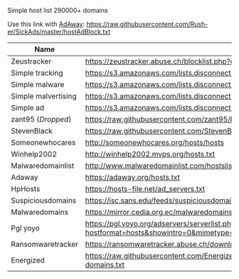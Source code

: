 Simple host list
290000+ domains

Use this link with [AdAway](https://github.com/AdAway/AdAway): https://raw.githubusercontent.com/Rush-er/SickAds/master/hostAdBlock.txt


Name | Link
------------ | -------------
Zeustracker|https://zeustracker.abuse.ch/blocklist.php?download=domainblocklist
Simple tracking|https://s3.amazonaws.com/lists.disconnect.me/simple_tracking.txt
Simple malware|https://s3.amazonaws.com/lists.disconnect.me/simple_malware.txt
Simple malvertising|https://s3.amazonaws.com/lists.disconnect.me/simple_malvertising.txt
Simple ad|https://s3.amazonaws.com/lists.disconnect.me/simple_ad.txt
zant95 (_Dropped_) |https://raw.githubusercontent.com/zant95/hosts/master/hosts
StevenBlack|https://raw.githubusercontent.com/StevenBlack/hosts/master/hosts
Someonewhocares|http://someonewhocares.org/hosts/hosts
Winhelp2002|http://winhelp2002.mvps.org/hosts.txt
Malwaredomainlist|http://www.malwaredomainlist.com/hostslist/hosts.txt
Adaway|https://adaway.org/hosts.txt
HpHosts |https://hosts-file.net/ad_servers.txt
Suspiciousdomains|https://isc.sans.edu/feeds/suspiciousdomains_High.txt
Malwaredomains|https://mirror.cedia.org.ec/malwaredomains/justdomains
Pgl yoyo|https://pgl.yoyo.org/adservers/serverlist.php?hostformat=hosts&showintro=0&mimetype=plaintext
Ransomwaretracker|https://ransomwaretracker.abuse.ch/downloads/RW_DOMBL.txt
Energized | https://raw.githubusercontent.com/EnergizedProtection/EnergizedBlu/master/energized/blu-domains.txt
